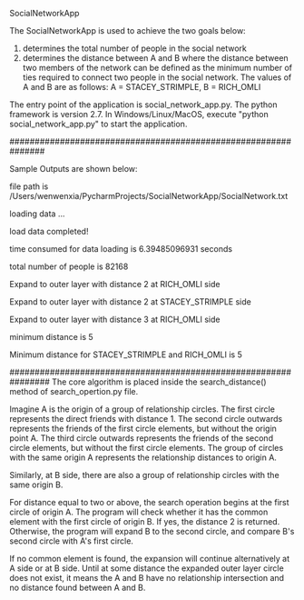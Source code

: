 SocialNetworkApp

The SocialNetworkApp is used to achieve the two goals below:
1.	determines the total number of people in the social network
2.	determines the distance between A and B where the distance between two members of the network can be defined as the minimum number of ties required to connect two people in the social network. The values of A and B are as follows: A = STACEY_STRIMPLE, B = RICH_OMLI

The entry point of the application is social_network_app.py. The python framework is version 2.7. In Windows/Linux/MacOS, execute "python social_network_app.py" to start the application.

###############################################################

Sample Outputs are shown below:

file path is /Users/wenwenxia/PycharmProjects/SocialNetworkApp/SocialNetwork.txt

loading data ...

load data completed!

time consumed for data loading is 6.39485096931 seconds

total number of people is 82168

Expand to outer layer with distance 2 at RICH_OMLI side

Expand to outer layer with distance 2 at STACEY_STRIMPLE side

Expand to outer layer with distance 3 at RICH_OMLI side

minimum distance is 5

Minimum distance for STACEY_STRIMPLE and RICH_OMLI is 5

################################################################
The core algorithm is placed inside the search_distance() method of search_opertion.py file.

Imagine A is the origin of a group of relationship circles. The first circle represents the direct friends with distance 1. The second circle outwards represents the friends of the first circle elements, but without the origin point A. The third circle outwards represents the friends of the second circle elements, but without the first circle elements. The group of circles with the same origin A represents the relationship distances to origin A.

Similarly, at B side, there are also a group of relationship circles with the same origin B.

For distance equal to two or above, the search operation begins at the first circle of origin A. The program will check whether it has the common element with the first circle of origin B. If yes, the distance 2 is returned. Otherwise, the program will expand B to the second circle, and compare B's second circle with A's first circle. 

If no common element is found, the expansion will continue alternatively at A side or at B side. Until at some distance
the expanded outer layer circle does not exist, it means the A and B have no relationship intersection and no distance
found between A and B.

